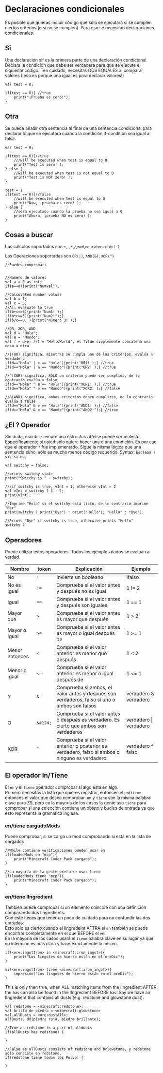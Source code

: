 # Declaraciones condicionales

Es posible que quieras incluir código que sólo se ejecutará si se cumplen ciertos criterios (o si no se cumplen). Para eso se necesitan declaraciones condicionales.

## Si

Una declaración sif es la primera parte de una declaración condicional. Declara la condición que debe ser verdadera para que se ejecute el siguiente código. Ten cuidado, necesitas DOS EQUALES al comparar valores (¡eso es porque una igual es para declarar valores!)

```zenscript
val test = 0;

if(test == 0){ //true
    print("¡Prueba es cero!");
}
```

## Otra

Se puede añadir otra sentencia al final de una sentencia condicional para declarar lo que se ejecutará cuando la condición if-condition sea igual a falsa.

```zenscript
var test = 0;

if(test == 0){//true
    ///will be executed when test is equal to 0
    print("Test is zero! );
} else {
    //will be executed when test is not equal to 0
    print("Test is NOT zero! );
}

test = 1
if(test == 0){//false
    //will be executed when test is equal to 0
    print("Now, ¡prueba es cero! );
} else {
    //será ejecutado cuando la prueba no sea igual a 0
    print("Ahora, ¡prueba NO es cero! );
}

```

## Cosas a buscar

Los cálculos soportados son `+`,`-`,`*`,`/`,`mod`,`concatenación(~)`

Las Operaciones soportadas son `OR(|)`, `AND(&)`, `XOR(^)`

```zenscript
//Puedes comprobar:


//Número de valores
val a = 0 as int;
if(a==0){print("NumVal");

//Calculated number values
val b = 1;
val c = 5;
//All evaluate to true
if(b+c==6){print("Num1! );}
if(b*c==5){print("Num2!");}
if(b/c==0. ){print("Número 3! );}

//OR, XOR, AND
val d = "Hola";
val e = "Mundo";
val f = d~e; //f = "HelloWorld", el Tilde simplemente concatena una cosa a otra

//|(OR) significa, mientras se cumpla uno de los criterios, evalúa a verdadero
if(d=="Hola" | e == "Hola"){print("OR1! );} //true
if(d=="Hola" | e == "Mundo"){print("OR2! );} //true

//^(XOR) significa, SÓLO un criterio puede ser cumplido, de lo contrario evalúa a falso
if(d=="Hola" ^ e == "Hola"){print("XOR1! );} //true
if(d=="Hola" ^ e == "Mundo"){print("XOR2! );} //false

//&(AND) significa, ambos criterios deben cumplirse, de lo contrario evalúa a false
if(d=="Hola" & e == "Hola"){print("AND1! );} //false
if(d=="Hola" & e == "Mundo"){print("AND2!");} //true
```

## ¿El ? Operador

Sin duda, escribir siempre una estructura if/else puede ser molesto. Específicamente si usted sólo quiere hacer una o una condición. Es por eso que el operador `?` fue implementado. Sigue la misma lógica que una sentencia si/no, sólo es mucho menos código requerido. Syntax: `boolean ? si: si no,`

```zenscript
val switchy = false;

//prints switchy state
print("Switchy is " ~ switchy);

///if switchy is true, vInt = 1, otherwise vInt = 2
val vInt = switchy ? 1 : 2;
print(vInt);

//Imprime "Hola" si el switchy está listo, de lo contrario imprime "Por"
print(switchy ? print("Bye") : print("Hello"); "Hello" : "Bye");

//Prints "Bye" if switchy is true, otherwise prints "Hello"
switchy ?

```

## Operadores

Puede utilizar estos operadores. Todos los ejemplos dados se evalúan a verdad.

| Nombre         | token        | Explicación                                                                                    | Ejemplo                 |
| -------------- | ------------ | ---------------------------------------------------------------------------------------------- | ----------------------- |
| No             | `!`          | Invierte un booleano                                                                           | !falso                  |
| No es igual    | `!=`         | Comprueba si el valor antes y después no es igual                                              | 1 != 2                  |
| Igual          | `==`         | Comprueba si el valor antes y después son iguales                                              | 1 == 1                  |
| Mayor que      | `>`       | Comprueba si el valor antes es mayor que después                                               | 1 > 2                   |
| Mayor o Igual  | `>=`      | Comprueba si el valor antes es mayor o igual después de                                        | 1 >= 1                  |
| Menor entonces | `<`       | Comprueba si el valor anterior es menor que después                                            | 1 < 2                   |
| Menor o igual  | `<=`      | Comprueba si el valor anterior es menor o igual después de                                     | 1 <= 1                  |
| Y              | `&`      | Comprueba si ambos, el valor antes y después son verdaderos, falso si uno o ambos son falsos   | verdadero & verdadero   |
| O              | `&#124;` | Comprueba si el valor antes o después es verdadero. Es cierto que ambos son verdaderos         | verdadero \| verdadero |
| XOR            | `^`          | Comprueba si el valor anterior o posterior es verdadero, falso si ambos o ninguno es verdadero | verdadero ^ falso       |

## El operador In/Tiene

El `en` y el `tiene` operador comprobar si algo está en algo.  
Primero necesitas la lista que quieres registrar, entonces el `en`/`tiene` entonces el valor que desea comprobar. `en` y `tiene` son la misma palabra clave para ZS, pero en la mayoría de los casos la gente usa `tiene` para comprobar si una colección contiene un objeto y bucles de entrada ya que esto representa la gramática inglesa.

### en/tiene cargadoMods

Puede comprobar, si se carga un mod comprobando si está en la lista de cargados

```zenscript
//While contiene verificaciones pueden usar en
if(loadedMods en "mcp"){
    print("Minecraft Coder Pack cargado");
}

//La mayoría de la gente prefiere usar tiene
if(loadedMods tiene "mcp"){
    print("Minecraft Coder Pack cargado");
}
```

### en/tiene IIngredient

También puede comprobar si un elemento coincide con una definición comparando dos IIngredients.  
Con este tienes que tener un poco de cuidado para no confundir las dos entradas:  
Esto solo es cierto cuando el IIngredeint AFTRA el `en` también se puede encontrar completamente en el que BEFORE el `en`.  
En la mayoría de los casos usará el `tiene` palabra clave en su lugar ya que su intención es más clara y hace exactamente lo mismo.

```zenscript
if(<ore:ingotIron> in <minecraft:iron_ingot>){
    print("Los lingotes de hierro están en el oreDic");
}

si(<ore:ingotIron> tiene <minecraft:iron_ingot>){
    impresión("Los lingotes de hierro están en el oreDic");
}
```

This is only then true, when ALL matching items from the IIngredient AFTER the `has` can also be found in the IIngredient BEFORE `has`: Say we have an IIngredient that contains all dusts (e.g. redstone and glowstone dust):

```zenscript
val redstone = <minecraft:redstone>;
val brillo de piedra = <minecraft:glowstone>
val allDusts = <ore:dustAll>;
allDusts. dd(piedra roja, piedra brillante);

//True as redstone is a part of alldusts
if(allDusts has redstone) {

}

//False as allDusts consists of redstone and brlowstone, y redstone sólo consiste en redstone.
if(redstone tiene todos los Polvo) {

}
```